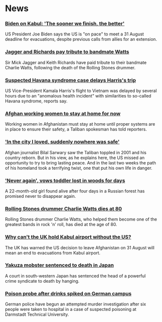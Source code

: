 # News
### [Biden on Kabul: 'The sooner we finish, the better'](https://www.bbc.com/news/world-asia-58321849)
US President Joe Biden says the US is "on pace" to meet a 31 August deadline for evacuations, despite previous calls from allies for an extension.
### [Jagger and Richards pay tribute to bandmate Watts](https://www.bbc.com/news/entertainment-arts-58325271)
Sir Mick Jagger and Keith Richards have paid tribute to their bandmate Charlie Watts, following the death of the Rolling Stones drummer.
### [Suspected Havana syndrome case delays Harris's trip](https://www.bbc.com/news/world-us-canada-58322593)
US Vice-President Kamala Harris's flight to Vietnam was delayed by several hours due to an "anomalous health incident" with similarities to so-called Havana syndrome, reports say.
### [Afghan working women to stay at home for now](https://www.bbc.com/news/world-asia-58315413)
Working women in Afghanistan must stay at home until proper systems are in place to ensure their safety, a Taliban spokesman has told reporters.
### ['In the city I loved, suddenly nowhere was safe'](https://www.bbc.com/news/world-south-asia-58071592)
Afghan journalist Bilal Sarwary saw the Taliban toppled in 2001 and his country reborn. But in his view, as he explains here, the US missed an opportunity to try to bring lasting peace. And in the last two weeks the path of his homeland took a terrifying twist, one that put his own life in danger.
### ['Never again', vows toddler lost in woods for days](https://www.bbc.com/news/world-europe-58315926)
A 22-month-old girl found alive after four days in a Russian forest has promised never to disappear again.
### [Rolling Stones drummer Charlie Watts dies at 80](https://www.bbc.com/news/entertainment-arts-58316842)
Rolling Stones drummer Charlie Watts, who helped them become one of the greatest bands in rock 'n' roll, has died at the age of 80.
### [Why can't the UK hold Kabul airport without the US?](https://www.bbc.com/news/world-58305185)
The UK has warned the US decision to leave Afghanistan on 31 August will mean an end to evacuations from Kabul airport.
### [Yakuza mobster sentenced to death in Japan](https://www.bbc.com/news/world-asia-58321573)
A court in south-western Japan has sentenced the head of a powerful crime syndicate to death by hanging.
### [Poison probe after drinks spiked on German campus](https://www.bbc.com/news/world-europe-58315927)
German police have begun an attempted murder investigation after six people were taken to hospital in a case of suspected poisoning at Darmstadt Technical University.
